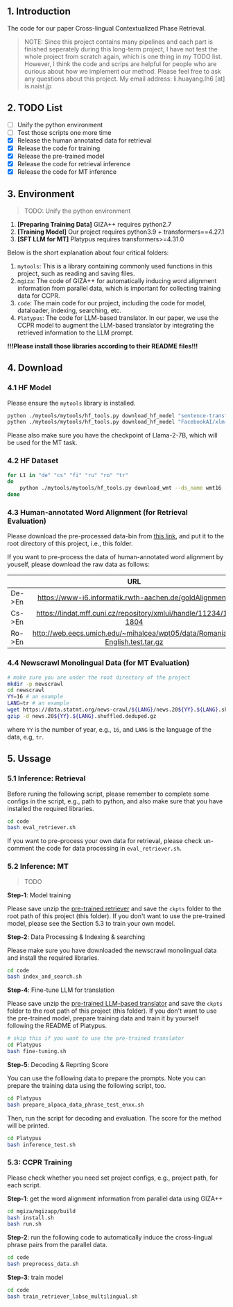 ## 1. Introduction

The code for our paper Cross-lingual Contextualized Phase Retrieval. 

> NOTE: Since this project contains many pipelines and each part is finished seperately during this long-term project, I have not test the whole project from scratch again, which is one thing in my TODO list. However, I think the code and scrips are helpful for people who are curious about how we implement our method. Please feel free to ask any questions about this project. My email address: li.huayang.lh6 [at] is.naist.jp

## 2. TODO List

- [ ] Unify the python environment
- [ ] Test those scripts one more time
- [x] Release the human annotated data for retrieval
- [x] Release the code for training
- [x] Release the pre-trained model
- [x] Release the code for retrieval inference
- [x] Release the code for MT inference

## 3. Environment

> TODO: Unify the python environment

1. **[Preparing Training Data]** GIZA++ requires python2.7
2. **[Training Model]** Our project requires python3.9 + transformers==4.27.1
3. **[SFT LLM for MT]** Platypus requires transformers>=4.31.0

Below is the short explanation about four critical folders:

1. `mytools`: This is a library containing commonly used functions in this project, such as reading and saving files. 
2. `mgiza`: The code of GIZA++ for automatically inducing word alignment information from parallel data, which is important for collecting training data for CCPR.
3. `code`: The main code for our project, including the code for model, dataloader, indexing, searching, etc.
4. `Platypus`: The code for LLM-based translator. In our paper, we use the CCPR model to augment the LLM-based translator by integrating the retrieved information to the LLM prompt.

**!!!Please install those libraries according to their README files!!!**

## 4. Download

### 4.1 HF Model

Please ensure the `mytools` library is installed.

```bash
python ./mytools/mytools/hf_tools.py download_hf_model "sentence-transformers/LaBSE" ./huggingface/LaBSE
python ./mytools/mytools/hf_tools.py download_hf_model "FacebookAI/xlm-roberta-base" ./huggingface/xlm-roberta-base
```

Please also make sure you have the checkpoint of Llama-2-7B, which will be used for the MT task.

### 4.2 HF Dataset

```bash
for L1 in "de" "cs" "fi" "ru" "ro" "tr"
do
    python ./mytools/mytools/hf_tools.py download_wmt --ds_name wmt16 --lang_pair ${L1}-en --save_path ./wmt16_${L1}en
done
```

### 4.3 Human-annotated Word Alignment (for Retrieval Evaluation)

Please download the pre-processed data-bin from [this link](https://drive.google.com/file/d/1xCa8xrQrx-O8lxM2Y0WNadUpqiLBPJ-w/view?usp=share_link), and put it to the root directory of this project, i.e., this folder.

If you want to pre-process the data of human-annotated word alignment by youself, please download the raw data as follows:

|        |                                     URL                                     | Re-name           |
|--------|:---------------------------------------------------------------------------:|-------------------|
| De->En | https://www-i6.informatik.rwth-aachen.de/goldAlignment/                     | ./align_data/DeEn |
| Cs->En | https://lindat.mff.cuni.cz/repository/xmlui/handle/11234/1-1804             | ./align_data/CzEn |
| Ro->En | http://web.eecs.umich.edu/~mihalcea/wpt05/data/Romanian-English.test.tar.gz | ./align_data/RoEn |


### 4.4 Newscrawl Monolingual Data (for MT Evaluation)


```bash
# make sure you are under the root directory of the project
mkdir -p newscrawl
cd newscrawl
YY=16 # an example
LANG=tr # an example
wget https://data.statmt.org/news-crawl/${LANG}/news.20${YY}.${LANG}.shuffled.deduped.gz
gzip -d news.20${YY}.${LANG}.shuffled.deduped.gz
```
where `YY` is the number of year, e.g., `16`, and `LANG` is the language of the data, e.g, `tr`.

## 5. Ussage

### 5.1 Inference: Retrieval

Before runing the following script, please remember to complete some configs in the script, e.g., path to python, and also make sure that you have installed the required libraries.

```bash
cd code
bash eval_retriever.sh
```
If you want to pre-process your own data for retrieval, please check un-comment the code for data processing in `eval_retriever.sh`.

### 5.2 Inference: MT

> TODO

**Step-1**: Model training 

Please save unzip the [pre-trained retriever](https://drive.google.com/file/d/1baMaqob6Q09kESNwG-7wtNyHhf7c0RaS/view?usp=share_link) and save the `ckpts` folder to the root path of this project (this folder). If you don't want to use the pre-trained model, please see the Section 5.3 to train your own model. 

**Step-2**: Data Processing & Indexing & searching

Please make sure you have downloaded the newscrawl monolingual data and install the required libraries.

```bash
cd code
bash index_and_search.sh
```

**Step-4**: Fine-tune LLM for translation

Please save unzip the [pre-trained LLM-based translator](https://drive.google.com/file/d/17JONPq1J7QfxR3C83b5l9mw-vZXDGmAl/view?usp=share_link) and save the `ckpts` folder to the root path of this project (this folder). If you don't want to use the pre-trained model, prepare training data and train it by yourself following the README of Platypus. 

```bash
# skip this if you want to use the pre-trained translator
cd Platypus
bash fine-tuning.sh
```

**Step-5**: Decoding & Reprting Score

You can use the folllowing data to prepare the prompts. Note you can prepare the training data using the following script, too.
```bash
cd Platypus
bash prepare_alpaca_data_phrase_test_enxx.sh
```

Then, run the script for decoding and evaluation. The score for the method will be printed.

```bash
cd Platypus
bash inference_test.sh
```


### 5.3: CCPR Training
Please check whether you need set project configs, e.g., project path, for each script.

**Step-1**: get the word alignment information from parallel data using GIZA++
```bash
cd mgiza/mgizapp/build
bash install.sh
bash run.sh
```

**Step-2**: run the following code to automatically induce the cross-lingual phrase pairs from the parallel data.
```bash
cd code
bash preprocess_data.sh
```

**Step-3**: train model

```bash
cd code
bash train_retriever_labse_multilingual.sh
```
